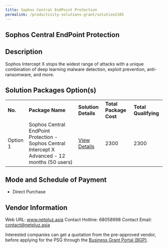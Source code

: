 ```yaml
---
title: Sophos Central EndPoint Protection
permalink: /productivity-solutions-grant/solution2105
---
```


## Sophos Central EndPoint Protection

## Description

Sophos Intercept X stops the widest range of attacks with a unique combination of deep learning malware detection, exploit prevention, anti-ransomware, and more.

## Solution Packages Option(s)

<table>
<tr>
<td><b>No.</b></td>
<td><b>Package Name</b></td>
<td><b>Solution Details</b></td>
<td><b>Total Package Cost</b></td>
<td><b>Total Qualifying</b></td>
</tr>
<tr>
<td>Option 1</td>
<td>Sophos Central EndPoint Protection - Sophos Central Intercept X Advanced - 12 months (50 users) </td>
<td><a href='https://www.gobusiness.gov.sg/images/psg/Netpluz20200589_Desensitised_Annex_3_Part_2.pdf'>View Details</a></td>
<td>2300</td>
<td>2300</td>
</tr>
</table>

## Mode and Schedule of Payment

 - Direct Purchase

## Vendor Information

 Web URL: www.netpluz.asia 
Contact Hotline: 68058998 
Contact Email: contact@netpluz.asia 


Interested companies can get a quotation from the pre-approved vendor, before applying for the PSG through the <a href='https://www.businessgrants.gov.sg/'>Business Grant Portal (BGP)</a>.
